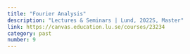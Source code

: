 ```yaml
---
title: "Fourier Analysis"
description: "Lectures & Seminars | Lund, 2022S, Master"
link: https://canvas.education.lu.se/courses/23234
category: past
number: 9
---
```


